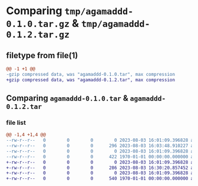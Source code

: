 # Comparing `tmp/agamaddd-0.1.0.tar.gz` & `tmp/agamaddd-0.1.2.tar.gz`

## filetype from file(1)

```diff
@@ -1 +1 @@
-gzip compressed data, was "agamaddd-0.1.0.tar", max compression
+gzip compressed data, was "agamaddd-0.1.2.tar", max compression
```

## Comparing `agamaddd-0.1.0.tar` & `agamaddd-0.1.2.tar`

### file list

```diff
@@ -1,4 +1,4 @@
--rw-r--r--   0        0        0        0 2023-08-03 16:01:09.396828 agamaddd-0.1.0/agamaddd/__init__.py
--rw-r--r--   0        0        0      296 2023-08-03 16:03:48.910227 agamaddd-0.1.0/pyproject.toml
--rw-r--r--   0        0        0        0 2023-08-03 16:01:09.396828 agamaddd-0.1.0/README.md
--rw-r--r--   0        0        0      422 1970-01-01 00:00:00.000000 agamaddd-0.1.0/PKG-INFO
+-rw-r--r--   0        0        0        0 2023-08-03 16:01:09.396828 agamaddd-0.1.2/agamaddd/__init__.py
+-rw-r--r--   0        0        0      286 2023-08-03 16:30:20.857452 agamaddd-0.1.2/pyproject.toml
+-rw-r--r--   0        0        0        0 2023-08-03 16:01:09.396828 agamaddd-0.1.2/README.md
+-rw-r--r--   0        0        0      540 1970-01-01 00:00:00.000000 agamaddd-0.1.2/PKG-INFO
```

